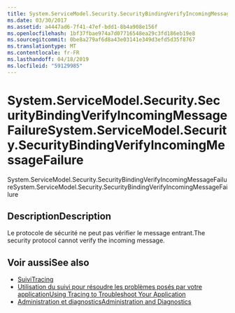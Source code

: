 ```yaml
---
title: System.ServiceModel.Security.SecurityBindingVerifyIncomingMessageFailure
ms.date: 03/30/2017
ms.assetid: a4447ad6-7f41-47ef-bdd1-8b4a908e156f
ms.openlocfilehash: 1bf37fbae974a7d07716548ea29c3fd186eb19e8
ms.sourcegitcommit: 0be8a279af6d8a43e03141e349d3efd5d35f8767
ms.translationtype: MT
ms.contentlocale: fr-FR
ms.lasthandoff: 04/18/2019
ms.locfileid: "59129985"
---
```

# <a name="systemservicemodelsecuritysecuritybindingverifyincomingmessagefailure"></a><span data-ttu-id="57cc5-102">System.ServiceModel.Security.SecurityBindingVerifyIncomingMessageFailure</span><span class="sxs-lookup"><span data-stu-id="57cc5-102">System.ServiceModel.Security.SecurityBindingVerifyIncomingMessageFailure</span></span>
<span data-ttu-id="57cc5-103">System.ServiceModel.Security.SecurityBindingVerifyIncomingMessageFailure</span><span class="sxs-lookup"><span data-stu-id="57cc5-103">System.ServiceModel.Security.SecurityBindingVerifyIncomingMessageFailure</span></span>  
  
## <a name="description"></a><span data-ttu-id="57cc5-104">Description</span><span class="sxs-lookup"><span data-stu-id="57cc5-104">Description</span></span>  
 <span data-ttu-id="57cc5-105">Le protocole de sécurité ne peut pas vérifier le message entrant.</span><span class="sxs-lookup"><span data-stu-id="57cc5-105">The security protocol cannot verify the incoming message.</span></span>  
  
## <a name="see-also"></a><span data-ttu-id="57cc5-106">Voir aussi</span><span class="sxs-lookup"><span data-stu-id="57cc5-106">See also</span></span>

- [<span data-ttu-id="57cc5-107">Suivi</span><span class="sxs-lookup"><span data-stu-id="57cc5-107">Tracing</span></span>](../../../../../docs/framework/wcf/diagnostics/tracing/index.md)
- [<span data-ttu-id="57cc5-108">Utilisation du suivi pour résoudre les problèmes posés par votre application</span><span class="sxs-lookup"><span data-stu-id="57cc5-108">Using Tracing to Troubleshoot Your Application</span></span>](../../../../../docs/framework/wcf/diagnostics/tracing/using-tracing-to-troubleshoot-your-application.md)
- [<span data-ttu-id="57cc5-109">Administration et diagnostics</span><span class="sxs-lookup"><span data-stu-id="57cc5-109">Administration and Diagnostics</span></span>](../../../../../docs/framework/wcf/diagnostics/index.md)
